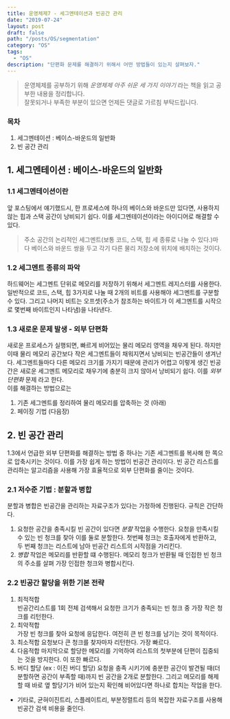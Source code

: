```yaml
---
title: 운영체제7 - 세그멘테이션과 빈공간 관리
date: "2019-07-24"
layout: post
draft: false
path: "/posts/OS/segmentation"
category: "OS"
tags:
  - "OS"
description: "단편화 문제를 해결하기 위해서 어떤 방법들이 있는지 살펴보자."
---
```


> 운영체제를 공부하기 위해 *운영체제 아주 쉬운 세 가지 이야기* 라는 책을 읽고 공부한 내용을 정리합니다.  
> 잘못되거나 부족한 부분이 있으면 언제든 댓글로 가르침 부탁드립니다.


### 목차
1. 세그멘테이션 : 베이스-바운드의 일반화
2. 빈 공간 관리
  
  
## 1. 세그멘테이션 : 베이스-바운드의 일반화
### 1.1 세그멘테이션이란
앞 포스팅에서 얘기했드시, 한 프로세스에 하나의 베이스와 바운드만 있다면, 사용하지 않는 힙과 스택 공간이 낭비되기 쉽다.
이를 세그멘테이션이라는 아이디어로 해결할 수 있다.
> 주소 공간의 논리적인 세그멘트(보통 코드, 스택, 힙 세 종류로 나눌 수 있다.)마다 베이스와 바운드 쌍을 두고 각기 다른 물리 저장소에 위치에 배치하는 것이다.

### 1.2 세그멘트 종류의 파악
하드웨어는 세그멘트 단위로 메모리를 저장하기 위해서 세그멘트 레지스터를 사용한다.
일반적으로 코드, 스택, 힙 3가지로 나눌 때 2개의 비트를 사용해야 세그멘트를 구분할 수 있다.
그리고 나머지 비트는 오프셋(주소가 참조하는 바이트가 이 세그멘트를 시작으로 몇번째 바이트인지 나타냄)을 나타낸다.

### 1.3 새로운 문제 발생 - 외부 단편화
새로운 프로세스가 실행되면, 빠르게 비어있는 물리 메모리 영역을 채우게 된다. 
하지만 이때 물리 메모리 공간보다 작은 세그멘트들이 채워지면서 낭비되는 빈공간들이 생겨난다. 
세그멘트들마다 다른 메모리 크기를 가지기 때문에 관리가 어렵고 이렇게 생긴 빈공간은 새로운 세그멘트 메모리로 채우기에 충분히 크지 않아서 낭비되기 쉽다. 
이를 *외부 단편화* 문제 라고 한다.  
이를 해결하는 방법으로는
1. 기존 세그멘트를 정리하여 물리 메모리를 압축하는 것 (아래)
2. 페이징 기법 (다음장)

## 2. 빈 공간 관리
1.3에서 언급한 외부 단편화를 해결하는 방법 중 하나는 기존 세그멘트를 복사해 한 쪽으로 압축시키는 것이다. 이를 가장 쉽게 하는 방법이 빈공간 관리이다.
빈 공간 리스트를 관리하는 알고리즘을 사용해 가장 효율적으로 외부 단편화를 줄이는 것이다.

### 2.1 저수준 기법 : 분할과 병합
분할과 병합은 빈공간을 관리하는 자료구조가 있다는 가정하에 진행된다. 규칙은 간단하다.
1. 요청한 공간을 충족시킬 빈 공간이 있다면 *분할* 작업을 수행한다. 요청을 만족시킬 수 있는 빈 청크를 찾아 이를 둘로 분할한다. 첫번째 청크는 호출자에게 반환하고, 두 번째 청크는 리스트에 남아 빈공간 리스트의 시작점을 가리킨다.
2. *병합* 작업은 메모리를 반환할 떄 수행된다. 메모리 청크가 반환될 때 인접한 빈 청크의 주소를 살펴 가장 인접한 청크와 병합시킨다.

### 2.2 빈공간 할당을 위한 기본 전략
1. 최적적합  
빈공간리스트를 1회 전체 검색해서 요청한 크기가 충족되는 빈 청크 중 가장 작은 청크를 리턴한다.
2. 최악적합  
가장 빈 청크를 찾아 요청에 응답한다. 여전히 큰 빈 청크를 남기는 것이 목적이다.
3. 최소적합
요청보다 큰 청크를 찾자마자 리턴한다. 가장 빠르다.
4. 다음적합
마지막으로 할당한 메모리를 기억하여 리스트의 첫부분에 단편이 집중되는 것을 방지한다. 이 또한 빠르다.
5. 버디 할당 (ex : 이진 버디 할당)
요청을 충족 시키기에 충분한 공간이 발견될 때(더 분할하면 공간이 부족할 때)까지 빈 공간을 2개로 분할한다. 그리고 메모리를 해제할 때 바로 옆 할당기가 비어 있는지 확인해 비어있다면 하나로 합치는 작업을 한다.

* 기타로, 균혀이진트리, 스플레이트리, 부분정렬트리 등의 복잡한 자료구조를 사용해 빈공간 검색 비용을 줄인다.